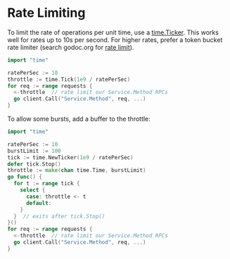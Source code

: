 # Rate Limiting

To limit the rate of operations per unit time, use a [time.Ticker](http://golang.org/pkg/time/#NewTicker).
This works well for rates up to 10s per second.
For higher rates, prefer a token bucket rate limiter (search godoc.org for
[rate limit](http://godoc.org/?q=rate+limit)).

```go
import "time"

ratePerSec := 10
throttle := time.Tick(1e9 / ratePerSec)
for req := range requests {
  <-throttle  // rate limit our Service.Method RPCs
  go client.Call("Service.Method", req, ...)
}
```

To allow some bursts, add a buffer to the throttle:
```go
import "time"

ratePerSec := 10
burstLimit := 100
tick := time.NewTicker(1e9 / ratePerSec)
defer tick.Stop()
throttle := make(chan time.Time, burstLimit)
go func() {
  for t := range tick {
    select {
      case: throttle <- t
      default:
    }
  }  // exits after tick.Stop()
}()
for req := range requests {
  <-throttle  // rate limit our Service.Method RPCs
  go client.Call("Service.Method", req, ...)
}
```

